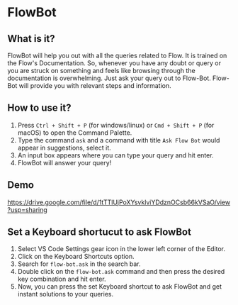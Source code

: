 # FlowBot

## What is it?
FlowBot will help you out with all the queries related to Flow. It is trained on the Flow's Documentation. So, whenever you have any doubt or query or you are struck on something and feels like  browsing through the documentation is overwhelming. Just ask your query out to Flow-Bot. Flow-Bot will provide you with relevant steps and information.

## How to use it?
1. Press `Ctrl + Shift + P` (for windows/linux) or `Cmd + Shift + P` (for macOS) to open the Command Palette.
2. Type the command `ask` and a command with title `Ask Flow Bot` would appear in suggestions, select it.
3. An input box appears where you can type your query and hit enter.
4. FlowBot will answer your query!

## Demo
https://drive.google.com/file/d/1tTTlUjPoXYsvklviYDdznOCsb66kVSaO/view?usp=sharing

## Set a Keyboard shortucut to ask FlowBot
1. Select VS Code Settings gear icon in the lower left corner of the Editor.
2. Click on the Keyboard Shortcuts option.
3. Search for `flow-bot.ask` in the search bar.
4. Double click on the `flow-bot.ask` command and then press the desired key combination and hit enter.
5. Now, you can press the set Keyboard shortcut to ask FlowBot and get instant solutions to your queries.